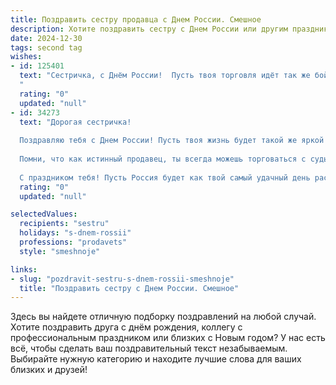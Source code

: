 ```yaml
---
title: Поздравить сестру продавца с Днем России. Смешное
description: Хотите поздравить сестру с Днем России или другим праздником? Наш ИИ создаст незабываемое поздравление, а вы обязательно выделитесь среди других.  
date: 2024-12-30
tags: second tag
wishes:
- id: 125401
  text: "Сестричка, с Днём России!  Пусть твоя торговля идёт так же бойко, как пляски медведей на Красной площади!  Желаю тебе, чтобы клиенты раскупали товар с такой же скоростью, с какой  ты раскупаешь  скидки в магазинах!  С праздником!
  "
  rating: "0"
  updated: "null"
- id: 34273
  text: "Дорогая сестричка!
  
  Поздравляю тебя с Днем России! Пусть твоя жизнь будет такой же яркой и разнообразной, как ассортимент в твоем магазине. Желаю, чтобы покупатели всегда были в хорошем настроении, а ты продавала не только товары, но и улыбки!
  
  Помни, что как истинный продавец, ты всегда можешь торговаться с судьбой: пусть она дарит тебе счастье по оптовым ценам, а удача будет в рассрочку — без переплат!
  
  С праздником тебя! Пусть Россия будет как твой самый удачный день распродаж — полна радости и хорошего настроения!"
  rating: "0"
  updated: "null"

selectedValues:
  recipients: "sestru"
  holidays: "s-dnem-rossii"
  professions: "prodavets"
  style: "smeshnoje"

links:
- slug: "pozdravit-sestru-s-dnem-rossii-smeshnoje"
  title: "Поздравить сестру с Днем России. Смешное"
---
```


Здесь вы найдете отличную подборку поздравлений на любой случай.
Хотите поздравить друга с днём рождения, коллегу с профессиональным праздником или близких с Новым годом? У нас есть всё, чтобы сделать ваш поздравительный текст незабываемым. Выбирайте нужную категорию и находите лучшие слова для ваших близких и друзей!

